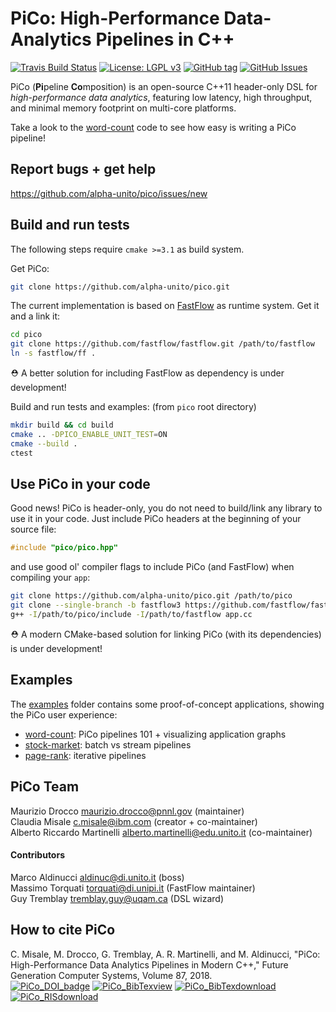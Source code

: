 PiCo: High-Performance Data-Analytics Pipelines in C++
===============
[![Travis Build Status](https://travis-ci.org/alpha-unito/pico.svg?branch=master)](https://travis-ci.org/alpha-unito/pico)
[![License: LGPL v3](https://img.shields.io/badge/License-LGPL%20v3-blue.svg)](https://www.gnu.org/licenses/lgpl-3.0)
[![GitHub tag](https://img.shields.io/github/tag/alpha-unito/pico.svg)](http://github.com/alpha-unito/pico/releases)
[![GitHub Issues](https://img.shields.io/github/issues/alpha-unito/pico.svg)](http://github.com/alpha-unito/pico/issues)

PiCo (**Pi**peline **Co**mposition) is an open-source C++11 header-only DSL for *high-performance data analytics*, featuring low latency, high throughput,  and minimal memory footprint on multi-core platforms.

Take a look to the [word-count](examples/word-count/pico_wc.cpp) code to see how easy is writing a PiCo pipeline!

## Report bugs + get help
https://github.com/alpha-unito/pico/issues/new

## Build and run tests
The following steps require `cmake >=3.1` as build system.

Get PiCo:
```bash
git clone https://github.com/alpha-unito/pico.git
```
The current implementation is based on [FastFlow](https://github.com/fastflow/fastflow) as runtime system.
Get it and a link it:
```bash
cd pico
git clone https://github.com/fastflow/fastflow.git /path/to/fastflow
ln -s fastflow/ff .
```
:rescue_worker_helmet: A better solution for including FastFlow as dependency is under development!

Build and run tests and examples: (from `pico` root directory)
```bash
mkdir build && cd build
cmake .. -DPICO_ENABLE_UNIT_TEST=ON
cmake --build .
ctest
```

## Use PiCo in your code
Good news! PiCo is header-only, you do not need to build/link any library to use it in your code.
Just include PiCo headers at the beginning of your source file:
```c++
#include "pico/pico.hpp"
```
and use good ol' compiler flags to include PiCo (and FastFlow) when compiling your `app`: 
```bash
git clone https://github.com/alpha-unito/pico.git /path/to/pico
git clone --single-branch -b fastflow3 https://github.com/fastflow/fastflow.git /path/to/fastflow
g++ -I/path/to/pico/include -I/path/to/fastflow app.cc
```
:rescue_worker_helmet: A modern CMake-based solution for linking PiCo (with its dependencies) is under development!

## Examples
The [examples](examples) folder contains some proof-of-concept applications, showing the PiCo user experience:
- [word-count](examples/word-count): PiCo pipelines 101 + visualizing application graphs
- [stock-market](examples/stock-market): batch vs stream pipelines
- [page-rank](examples/page-rank): iterative pipelines


## PiCo Team
Maurizio Drocco <maurizio.drocco@pnnl.gov> (maintainer)  
Claudia Misale <c.misale@ibm.com> (creator + co-maintainer)  
Alberto Riccardo Martinelli <alberto.martinelli@edu.unito.it> (co-maintainer)

#### Contributors
Marco Aldinucci <aldinuc@di.unito.it> (boss)  
Massimo Torquati <torquati@di.unipi.it> (FastFlow maintainer)  
Guy Tremblay <tremblay.guy@uqam.ca> (DSL wizard)

## How to cite PiCo  
C. Misale, M. Drocco, G. Tremblay, A. R. Martinelli, and M. Aldinucci, "PiCo: High-Performance Data Analytics Pipelines in Modern C++," Future Generation Computer Systems, Volume 87, 2018.  
[![PiCo_DOI_badge](https://img.shields.io/badge/DOI-https%3A%2F%2Fdoi.org%2F10.1016%2Fj.future.2018.05.030-blue.svg)](https://doi.org/10.1016/j.future.2018.05.030)
[![PiCo_BibTexview](https://img.shields.io/badge/BibTex-view-blue.svg)](https://dblp.uni-trier.de/rec/bibtex/journals/fgcs/MisaleDTMA18)
[![PiCo_BibTexdownload](https://img.shields.io/badge/BibTex-download-blue.svg)](https://dblp.uni-trier.de/rec/bib2/journals/fgcs/MisaleDTMA18.bib)
[![PiCo_RISdownload](https://img.shields.io/badge/RIS-download-blue.svg)](https://dblp.uni-trier.de/rec/ris/journals/fgcs/MisaleDTMA18.ris)
